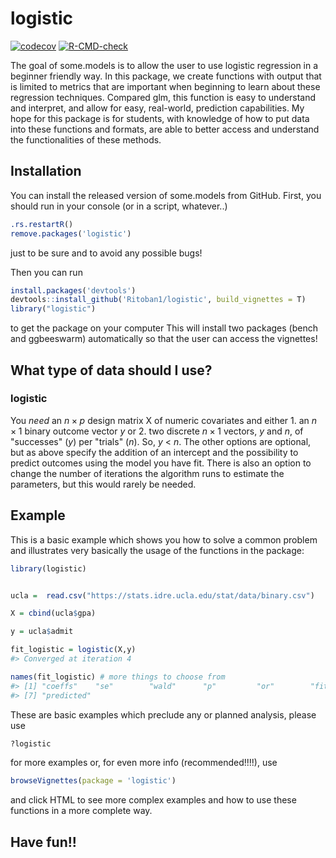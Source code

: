 # logistic

<!-- badges: start -->
[![codecov](https://codecov.io/gh/Ritoban1/logistic/branch/main/graph/badge.svg?token=9JTYS4FR7V)](https://codecov.io/gh/Ritoban1/logistic)
[![R-CMD-check](https://github.com/Ritoban1/logistic/workflows/R-CMD-check/badge.svg)](https://github.com/Ritoban1/logistic/actions)
<!-- badges: end -->

The goal of some.models is to allow the user to use logistic regression in a beginner friendly way. In this package, we create functions with output that is limited to metrics that are important when beginning to learn about these regression techniques. Compared glm, this function is easy to understand and interpret, and allow for easy, real-world, prediction capabilities. My hope for this package is for students, with knowledge of how to put data into these functions and formats, are able to better access and understand the functionalities of these methods.

Installation
------------

You can install the released version of some.models from GitHub. First, you should run in your console (or in a script, whatever..)

``` r
.rs.restartR()
remove.packages('logistic')
```

just to be sure and to avoid any possible bugs!

Then you can run

``` r
install.packages('devtools')
devtools::install_github('Ritoban1/logistic', build_vignettes = T)
library("logistic")
```

to get the package on your computer This will install two packages (bench and ggbeeswarm) automatically so that the user can access the vignettes!

What type of data should I use?
-------------------------------



### logistic

You *need* an *n* × *p* design matrix X of numeric covariates and either 1. an *n* × 1 binary outcome vector *y* or 2. two discrete *n* × 1 vectors, *y* and *n*, of "successes" (*y*) per "trials" (*n*). So, *y* &lt; *n*. The other options are optional, but as above specify the addition of an intercept and the possibility to predict outcomes using the model you have fit. There is also an option to change the number of iterations the algorithm runs to estimate the parameters, but this would rarely be needed.

Example
-------

This is a basic example which shows you how to solve a common problem and illustrates very basically the usage of the functions in the package:

``` r
library(logistic)


ucla =  read.csv("https://stats.idre.ucla.edu/stat/data/binary.csv")

X = cbind(ucla$gpa)

y = ucla$admit

fit_logistic = logistic(X,y)
#> Converged at iteration 4

names(fit_logistic) # more things to choose from
#> [1] "coeffs"    "se"        "wald"      "p"         "or"        "fitted"   
#> [7] "predicted"
```

These are basic examples which preclude any or planned analysis, please use

``` r
?logistic 
```

for more examples or, for even more info (recommended!!!!), use

``` r
browseVignettes(package = 'logistic')
```

and click HTML to see more complex examples and how to use these functions in a more complete way.

Have fun!!
----------
